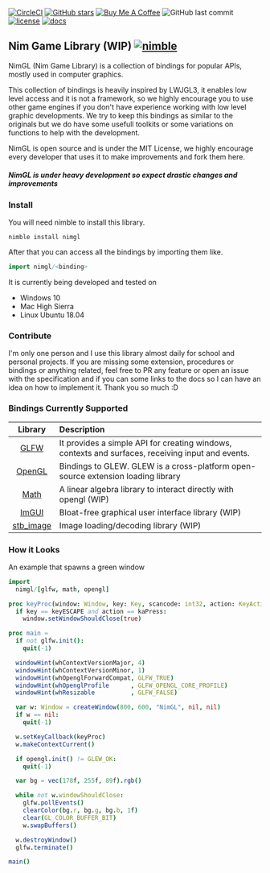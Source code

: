[![CircleCI](https://circleci.com/gh/cavariux/nimgl.svg?style=svg)](https://circleci.com/gh/cavariux/nimgl)
[![GitHub stars](https://img.shields.io/github/stars/cavariux/nimgl.svg?style=social&logo=github&label=Stars)](https://github.com/cavariux/nimgl)
[![Buy Me A Coffee](https://img.shields.io/badge/buy%20coffee-donate-orange.svg?style=flat-square)](https://buymeacoff.ee/cavariux)
![GitHub last commit](https://img.shields.io/github/last-commit/cavariux/nimgl.svg?style=flat-square)
[![license](https://img.shields.io/github/license/mashape/apistatus.svg?style=flat-square)](LICENSE)
[![docs](https://img.shields.io/badge/docs-passing-ff69b4.svg?style=flat-square)](https://nimgl.org)

## Nim Game Library (WIP) [![nimble](https://raw.githubusercontent.com/yglukhov/nimble-tag/master/nimble.png)](https://github.com/nim-lang/nimble)

NimGL (Nim Game Library) is a collection of bindings for popular APIs, mostly used in computer graphics.

This collection of bindings is heavily inspired by LWJGL3, it enables low level access and it is not a framework, so we highly encourage you to use other game engines if you don't have experience working with low level graphic developments.
We try to keep this bindings as similar to the originals but we do have some usefull toolkits or some variations on functions to help with the development.

NimGL is open source and is under the MIT License, we highly encourage every developer that uses it to make improvements and fork them here.

##### NimGL is under heavy development so expect drastic changes and improvements

### Install

You will need nimble to install this library.

```shell
nimble install nimgl
```

After that you can access all the bindings by importing them like.

```nim
import nimgl/<binding>
```

It is currently being developed and tested on

* Windows 10
* Mac High Sierra
* Linux Ubuntu 18.04

### Contribute

I'm only one person and I use this library almost daily for school and personal
projects. If you are missing some extension, procedures or bindings or anything
related, feel free to PR any feature or open an issue with the specification and
if you can some links to the docs so I can have an idea on how to implement it.
Thank you so much :D

### Bindings Currently Supported

| Library                              | Description                                                                                       |
| :-------:                            | :------------                                                                                     |
| [GLFW](src/nimgl/glfw.nim)           | It provides a simple API for creating windows, contexts and surfaces, receiving input and events. |
| [OpenGL](src/nimgl/opengl.nim)       | Bindings to GLEW. GLEW is a cross-platform open-source extension loading library                  |
| [Math](src/nimgl/math.nim)           | A linear algebra library to interact directly with opengl (WIP)                                   |
| [ImGUI](src/nimgl/imgui.nim)         | Bloat-free graphical user interface library (WIP)                                                 |
| [stb_image](src/nimgl/stb_image.nim) | Image loading/decoding library (WIP)                                                              |

### How it Looks

An example that spawns a green window

```nim
import
  nimgl/[glfw, math, opengl]

proc keyProc(window: Window, key: Key, scancode: int32, action: KeyAction, mods: KeyMod): void {.cdecl.} =
  if key == keyESCAPE and action == kaPress:
    window.setWindowShouldClose(true)

proc main =
  if not glfw.init():
    quit(-1)

  windowHint(whContextVersionMajor, 4)
  windowHint(whContextVersionMinor, 1)
  windowHint(whOpenglForwardCompat, GLFW_TRUE)
  windowHint(whOpenglProfile      , GLFW_OPENGL_CORE_PROFILE)
  windowHint(whResizable          , GLFW_FALSE)

  var w: Window = createWindow(800, 600, "NimGL", nil, nil)
  if w == nil:
    quit(-1)

  w.setKeyCallback(keyProc)
  w.makeContextCurrent()

  if opengl.init() != GLEW_OK:
    quit(-1)

  var bg = vec(178f, 255f, 89f).rgb()

  while not w.windowShouldClose:
    glfw.pollEvents()
    clearColor(bg.r, bg.g, bg.b, 1f)
    clear(GL_COLOR_BUFFER_BIT)
    w.swapBuffers()

  w.destroyWindow()
  glfw.terminate()

main()
```
